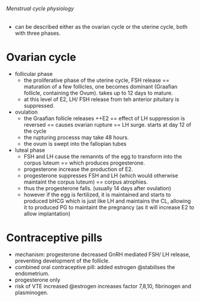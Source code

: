 ###### Menstrual cycle physiology
- can be described either as the ovarian cycle or the uterine cycle, both with three phases.

# Ovarian cycle
- follicular phase
    + the proliferative phase of the uterine cycle, FSH release == maturation of a few follicles, one becomes dominant (Graafian follicle, containing the Ovum). takes up to 12 days to mature. 
    + at this level of E2, LH/ FSH release from teh anterior pituitary is suppressed.
- ovulation
    + the Graafian follicle releases ++E2 == effect of LH suppression is reversed == causes ovarian rupture == LH surge. starts at day 12 of the cycle 
    + the rupturing processs may take 48 hours. 
    + the ovum is swept into the fallopian tubes
- luteal phase
    + FSH and LH cause the remannts of the egg to transform into the corpus luteum == which produces progesterone. 
    + progesterone increase the production of E2. 
    + progesterone suppresses FSH and LH (which would otherwise maintaint the corpus luteum) == corpus atrophies. 
    + thus the progesterone falls. (usually 14 days after ovulation)
    + however if the egg is fertilized, it is maintained and starts to produced bHCG which is just like LH and maintains the CL, allowing it to produced PG to maintaint the pregnancy (as it will increase E2 to allow implantation)


# Contraceptive pills
- mechanism: progesterone decreased GnRH mediated FSH/ LH release, preventing development of the follicle. 
- combined oral contraceptive pill: added estrogen @stabilises the endometrium. 
- progesterone only 
- risk of VTE increased @estrogen increases factor 7,8,10, fibrinogen and plasminogen.
